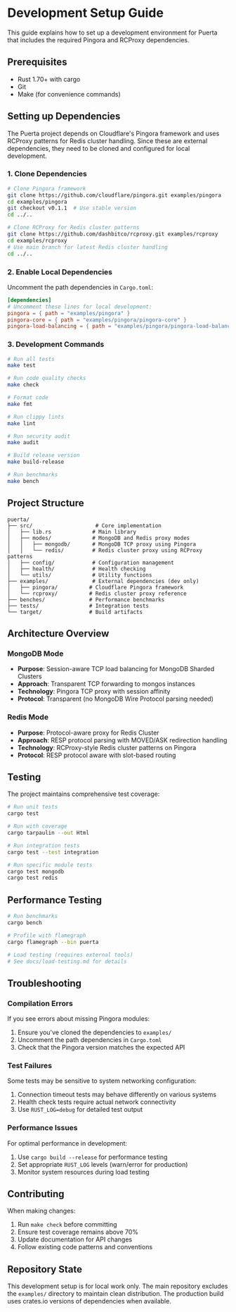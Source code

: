 # Development Setup Guide

This guide explains how to set up a development environment for Puerta that includes the required Pingora and RCProxy dependencies.

## Prerequisites

- Rust 1.70+ with cargo
- Git
- Make (for convenience commands)

## Setting up Dependencies

The Puerta project depends on Cloudflare's Pingora framework and uses RCProxy patterns for Redis cluster handling. Since these are external dependencies, they need to be cloned and configured for local development.

### 1. Clone Dependencies

```bash
# Clone Pingora framework
git clone https://github.com/cloudflare/pingora.git examples/pingora
cd examples/pingora
git checkout v0.1.1  # Use stable version
cd ../..

# Clone RCProxy for Redis cluster patterns
git clone https://github.com/dashbitco/rcproxy.git examples/rcproxy
cd examples/rcproxy
# Use main branch for latest Redis cluster handling
cd ../..
```

### 2. Enable Local Dependencies

Uncomment the path dependencies in `Cargo.toml`:

```toml
[dependencies]
# Uncomment these lines for local development:
pingora = { path = "examples/pingora" }
pingora-core = { path = "examples/pingora/pingora-core" }
pingora-load-balancing = { path = "examples/pingora/pingora-load-balancing" }
```

### 3. Development Commands

```bash
# Run all tests
make test

# Run code quality checks
make check

# Format code
make fmt

# Run clippy lints
make lint

# Run security audit
make audit

# Build release version
make build-release

# Run benchmarks
make bench
```

## Project Structure

```
puerta/
├── src/                    # Core implementation
│   ├── lib.rs             # Main library
│   ├── modes/             # MongoDB and Redis proxy modes
│   │   ├── mongodb/       # MongoDB TCP proxy using Pingora
│   │   └── redis/         # Redis cluster proxy using RCProxy patterns
│   ├── config/            # Configuration management
│   ├── health/            # Health checking
│   └── utils/             # Utility functions
├── examples/              # External dependencies (dev only)
│   ├── pingora/          # Cloudflare Pingora framework
│   └── rcproxy/          # Redis cluster proxy reference
├── benches/              # Performance benchmarks
├── tests/                # Integration tests
└── target/               # Build artifacts
```

## Architecture Overview

### MongoDB Mode
- **Purpose**: Session-aware TCP load balancing for MongoDB Sharded Clusters
- **Approach**: Transparent TCP forwarding to mongos instances
- **Technology**: Pingora TCP proxy with session affinity
- **Protocol**: Transparent (no MongoDB Wire Protocol parsing needed)

### Redis Mode  
- **Purpose**: Protocol-aware proxy for Redis Cluster
- **Approach**: RESP protocol parsing with MOVED/ASK redirection handling
- **Technology**: RCProxy-style Redis cluster patterns on Pingora
- **Protocol**: RESP protocol aware with slot-based routing

## Testing

The project maintains comprehensive test coverage:

```bash
# Run unit tests
cargo test

# Run with coverage
cargo tarpaulin --out Html

# Run integration tests
cargo test --test integration

# Run specific module tests
cargo test mongodb
cargo test redis
```

## Performance Testing

```bash
# Run benchmarks
cargo bench

# Profile with flamegraph
cargo flamegraph --bin puerta

# Load testing (requires external tools)
# See docs/load-testing.md for details
```

## Troubleshooting

### Compilation Errors

If you see errors about missing Pingora modules:

1. Ensure you've cloned the dependencies to `examples/`
2. Uncomment the path dependencies in `Cargo.toml`
3. Check that the Pingora version matches the expected API

### Test Failures

Some tests may be sensitive to system networking configuration:

1. Connection timeout tests may behave differently on various systems
2. Health check tests require actual network connectivity
3. Use `RUST_LOG=debug` for detailed test output

### Performance Issues

For optimal performance in development:

1. Use `cargo build --release` for performance testing
2. Set appropriate `RUST_LOG` levels (warn/error for production)
3. Monitor system resources during load testing

## Contributing

When making changes:

1. Run `make check` before committing
2. Ensure test coverage remains above 70%
3. Update documentation for API changes
4. Follow existing code patterns and conventions

## Repository State

This development setup is for local work only. The main repository excludes the `examples/` directory to maintain clean distribution. The production build uses crates.io versions of dependencies when available.
